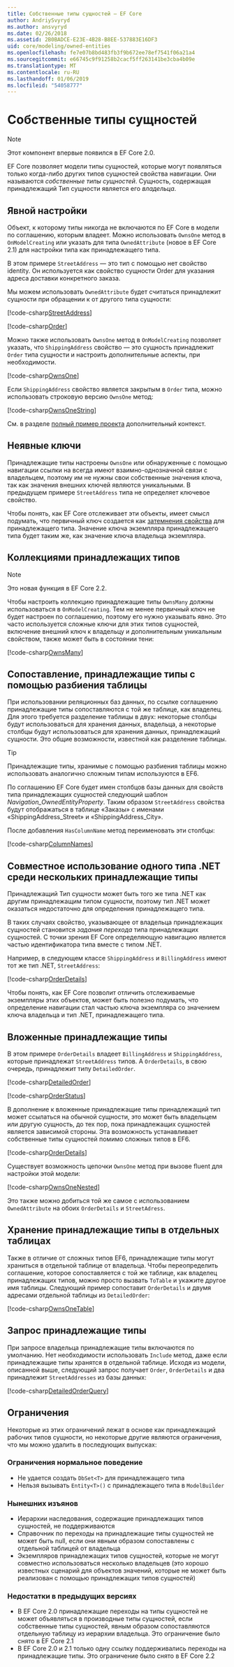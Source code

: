 ```yaml
---
title: Собственные типы сущностей — EF Core
author: AndriySvyryd
ms.author: ansvyryd
ms.date: 02/26/2018
ms.assetid: 2B0BADCE-E23E-4B28-B8EE-537883E16DF3
uid: core/modeling/owned-entities
ms.openlocfilehash: fe7e07b8bd483fb3f9b672ee78ef7541f06a21a4
ms.sourcegitcommit: e66745c9f91258b2cacf5ff263141be3cba4b09e
ms.translationtype: MT
ms.contentlocale: ru-RU
ms.lasthandoff: 01/06/2019
ms.locfileid: "54058777"
---
```

# <a name="owned-entity-types"></a>Собственные типы сущностей

>[!NOTE]
> Этот компонент впервые появился в EF Core 2.0.

EF Core позволяет модели типы сущностей, которые могут появляться только когда-либо других типов сущностей свойства навигации. Они называются _собственные типы сущностей_. Сущность, содержащая принадлежащий Тип сущности является его _владельца_.

## <a name="explicit-configuration"></a>Явной настройки

Объект, к которому типы никогда не включаются по EF Core в модели по соглашению, которым владеет. Можно использовать `OwnsOne` метод в `OnModelCreating` или указать для типа `OwnedAttribute` (новое в EF Core 2.1) для настройки типа как принадлежащего типа.

В этом примере `StreetAddress` — это тип с помощью нет свойство identity. Он используется как свойство сущности Order для указания адреса доставки конкретного заказа.

Мы можем использовать `OwnedAttribute` будет считаться принадлежит сущности при обращении к от другого типа сущности:

[!code-csharp[StreetAddress](../../../samples/core/Modeling/OwnedEntities/StreetAddress.cs?name=StreetAddress)]

[!code-csharp[Order](../../../samples/core/Modeling/OwnedEntities/Order.cs?name=Order)]

Можно также использовать `OwnsOne` метод в `OnModelCreating` позволяет указать, что `ShippingAddress` свойство — это сущность принадлежит `Order` типа сущности и настроить дополнительные аспекты, при необходимости.

[!code-csharp[OwnsOne](../../../samples/core/Modeling/OwnedEntities/OwnedEntityContext.cs?name=OwnsOne)]

Если `ShippingAddress` свойство является закрытым в `Order` типа, можно использовать строковую версию `OwnsOne` метод:

[!code-csharp[OwnsOneString](../../../samples/core/Modeling/OwnedEntities/OwnedEntityContext.cs?name=OwnsOneString)]

См. в разделе [полный пример проекта](https://github.com/aspnet/EntityFramework.Docs/tree/master/samples/core/Modeling/OwnedEntities) дополнительный контекст. 

## <a name="implicit-keys"></a>Неявные ключи

Принадлежащие типы настроены `OwnsOne` или обнаруженные с помощью навигации ссылки на всегда имеют взаимно-однозначной связи с владельцем, поэтому им не нужны свои собственные значения ключа, так как значения внешних ключей являются уникальными. В предыдущем примере `StreetAddress` типа не определяет ключевое свойство.  

Чтобы понять, как EF Core отслеживает эти объекты, имеет смысл подумать, что первичный ключ создается как [затемнения свойства](xref:core/modeling/shadow-properties) для принадлежащего типа. Значение ключа экземпляра принадлежащего типа будет таким же, как значение ключа владельца экземпляра.

## <a name="collections-of-owned-types"></a>Коллекциями принадлежащих типов

>[!NOTE]
> Это новая функция в EF Core 2.2.

Чтобы настроить коллекцию принадлежащие типы `OwnsMany` должны использоваться в `OnModelCreating`. Тем не менее первичный ключ не будет настроен по соглашению, поэтому его нужно указывать явно. Это часто используется сложные ключи для этих типов сущностей, включение внешний ключ к владельцу и дополнительным уникальным свойством, также может быть в состоянии тени:

[!code-csharp[OwnsMany](../../../samples/core/Modeling/OwnedEntities/OwnedEntityContext.cs?name=OwnsMany)]

## <a name="mapping-owned-types-with-table-splitting"></a>Сопоставление, принадлежащие типы с помощью разбиения таблицы

При использовании реляционных баз данных, по ссылке соглашению принадлежащие типы сопоставляются с той же таблице, как владелец. Для этого требуется разделение таблицы в двух: некоторые столбцы будут использоваться для хранения данных, владельца, а некоторые столбцы будут использоваться для хранения данных, принадлежащий сущности. Это общие возможности, известной как разделение таблицы.

> [!TIP]
> Принадлежащие типы, хранимые с помощью разбиения таблицы можно использовать аналогично сложным типам используются в EF6.

По соглашению EF Core будет имен столбцов базы данных для свойств типа принадлежащих сущностей следующий шаблон _Navigation_OwnedEntityProperty_. Таким образом `StreetAddress` свойства будут отображаться в таблице «Заказы» с именами «ShippingAddress_Street» и «ShippingAddress_City».

После добавления `HasColumnName` метод переименовать эти столбцы:

[!code-csharp[ColumnNames](../../../samples/core/Modeling/OwnedEntities/OwnedEntityContext.cs?name=ColumnNames)]

## <a name="sharing-the-same-net-type-among-multiple-owned-types"></a>Совместное использование одного типа .NET среди нескольких принадлежащие типы

Принадлежащий Тип сущности может быть того же типа .NET как другим принадлежащим типом сущности, поэтому тип .NET может оказаться недостаточно для определения принадлежащего типа.

В таких случаях свойство, указывающее от владельца принадлежащих сущностей становится _задания перехода_ типа принадлежащих сущностей. С точки зрения EF Core определяющую навигацию является частью идентификатора типа вместе с типом .NET.   

Например, в следующем классе `ShippingAddress` и `BillingAddress` имеют тот же тип .NET, `StreetAddress`:

[!code-csharp[OrderDetails](../../../samples/core/Modeling/OwnedEntities/OrderDetails.cs?name=OrderDetails)]

Чтобы понять, как EF Core позволит отличить отслеживаемые экземпляры этих объектов, может быть полезно подумать, что определение навигации стал частью ключа экземпляра со значением ключа владельца и тип .NET, принадлежащего типа.

## <a name="nested-owned-types"></a>Вложенные принадлежащие типы

В этом примере `OrderDetails` владеет `BillingAddress` и `ShippingAddress`, которые принадлежат `StreetAddress` типов. А `OrderDetails`, в свою очередь, принадлежит типу `DetailedOrder`.

[!code-csharp[DetailedOrder](../../../samples/core/Modeling/OwnedEntities/DetailedOrder.cs?name=DetailedOrder)]

[!code-csharp[OrderStatus](../../../samples/core/Modeling/OwnedEntities/OrderStatus.cs?name=OrderStatus)]

В дополнение к вложенные принадлежащие типы принадлежащий тип может ссылаться на обычной сущности, это может быть владельцем или другую сущность, до тех пор, пока принадлежащих сущностей является зависимой стороны. Эта возможность устанавливает собственные типы сущностей помимо сложных типов в EF6.

[!code-csharp[OrderDetails](../../../samples/core/Modeling/OwnedEntities/OrderDetails.cs?name=OrderDetails)]

Существует возможность цепочки `OwnsOne` метод при вызове fluent для настройки этой модели:

[!code-csharp[OwnsOneNested](../../../samples/core/Modeling/OwnedEntities/OwnedEntityContext.cs?name=OwnsOneNested)]

Это также можно добиться той же самое с использованием `OwnedAttribute` на обоих `OrderDetails` и `StreetAdress`.

## <a name="storing-owned-types-in-separate-tables"></a>Хранение принадлежащие типы в отдельных таблицах

Также в отличие от сложных типов EF6, принадлежащие типы могут храниться в отдельной таблице от владельца. Чтобы переопределить соглашение, которое сопоставляется с той же таблице, как владелец принадлежащих типов, можно просто вызвать `ToTable` и укажите другое имя таблицы. Следующий пример сопоставит `OrderDetails` и двумя адресами отдельной таблицы из `DetailedOrder`:

[!code-csharp[OwnsOneTable](../../../samples/core/Modeling/OwnedEntities/OwnedEntityContext.cs?name=OwnsOneTable)]

## <a name="querying-owned-types"></a>Запрос принадлежащие типы

При запросе владельца принадлежащие типы включаются по умолчанию. Нет необходимости использовать `Include` метод, даже если принадлежащие типы хранятся в отдельной таблице. Исходя из модели, описанной выше, следующий запрос получает `Order`, `OrderDetails` и два принадлежит `StreetAddresses` из базы данных:

[!code-csharp[DetailedOrderQuery](../../../samples/core/Modeling/OwnedEntities/Program.cs?name=DetailedOrderQuery)]

## <a name="limitations"></a>Ограничения

Некоторые из этих ограничений лежат в основе как принадлежащий рабочих типов сущности, но некоторые другие являются ограничения, что мы можно удалить в последующих выпусках:

### <a name="by-design-restrictions"></a>Ограничения нормальное поведение
- Не удается создать `DbSet<T>` для принадлежащего типа
- Нельзя вызывать `Entity<T>()` с принадлежащего типа в `ModelBuilder`

### <a name="current-shortcomings"></a>Нынешних изъянов
- Иерархии наследования, содержащие принадлежащих типов сущностей, не поддерживаются
- Справочник по переходы на принадлежащие типы сущностей не может быть null, если они явным образом сопоставлены с отдельной таблицей от владельца
- Экземпляров принадлежащих типов сущностей, которые не могут совместно использоваться несколько владельцев (это хорошо известных сценарий для объектов значений, которые не может быть реализован с помощью принадлежащих типов сущностей)

### <a name="shortcomings-in-previous-versions"></a>Недостатки в предыдущих версиях
- В EF Core 2.0 принадлежащие переходы на типы сущностей не может объявляться в производные типы сущностей, если собственные типы сущностей, явным образом сопоставляются отдельную таблицу из иерархии владельца. Это ограничение было снято в EF Core 2.1
- В EF Core 2.0 и 2.1 только одну ссылку поддерживались переходы на принадлежащие типы. Это ограничение было снято в EF Core 2.2
